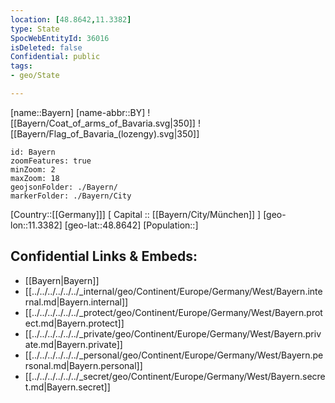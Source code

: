 ```yaml
---
location: [48.8642,11.3382]
type: State
SpocWebEntityId: 36016
isDeleted: false
Confidential: public
tags:
- geo/State

---
```

[name::Bayern]
[name-abbr::BY]
![[Bayern/Coat_of_arms_of_Bavaria.svg|350]]
![[Bayern/Flag_of_Bavaria_(lozengy).svg|350]]

```leaflet
id: Bayern
zoomFeatures: true 
minZoom: 2 
maxZoom: 18
geojsonFolder: ./Bayern/
markerFolder: ./Bayern/City
```

[Country::[[Germany]]]
[ Capital :: [[Bayern/City/München]] ]
[geo-lon::11.3382]
[geo-lat::48.8642]
[Population::]



## Confidential Links & Embeds: 
- [[Bayern|Bayern]] 
- [[../../../../../../_internal/geo/Continent/Europe/Germany/West/Bayern.internal.md|Bayern.internal]] 
- [[../../../../../../_protect/geo/Continent/Europe/Germany/West/Bayern.protect.md|Bayern.protect]] 
- [[../../../../../../_private/geo/Continent/Europe/Germany/West/Bayern.private.md|Bayern.private]] 
- [[../../../../../../_personal/geo/Continent/Europe/Germany/West/Bayern.personal.md|Bayern.personal]] 
- [[../../../../../../_secret/geo/Continent/Europe/Germany/West/Bayern.secret.md|Bayern.secret]] 

